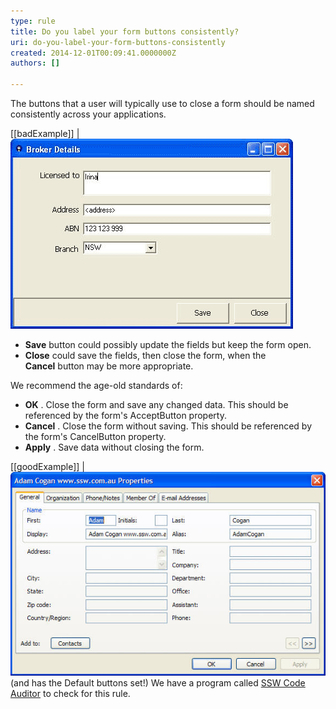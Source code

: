 ```yaml
---
type: rule
title: Do you label your form buttons consistently?
uri: do-you-label-your-form-buttons-consistently
created: 2014-12-01T00:09:41.0000000Z
authors: []

---
```


The buttons that a user will typically use to close a form should be named consistently across your applications.
 
[[badExample]]
| ![Unclear labels on the buttons](../../assets/ButtonLabels_Bad.gif)
- **Save** button could possibly update the fields but keep the form open.
- **Close** could save the fields, then close the form, when the <br>       **Cancel** button may be more appropriate.


We recommend the age-old standards of:

- **OK** . Close the form and save any changed data. This should be referenced by the form's AcceptButton property.
- **Cancel** . Close the form without saving. This should be referenced by the form's CancelButton property.
- **Apply** . Save data without closing the form.


[[goodExample]]
| ![This form uses the standard button naming standards](../../assets/OKCancelExampleDialog.jpg)(and has the Default buttons set!)
We have a program called     [SSW Code Auditor](http://www.ssw.com.au/ssw/CodeAuditor/) to check for this rule.
